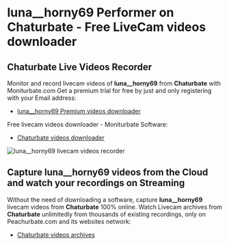 # luna__horny69 Performer on Chaturbate - Free LiveCam videos downloader

## Chaturbate Live Videos Recorder

Monitor and record livecam videos of **luna__horny69** from **Chaturbate** with Moniturbate.com
Get a premium trial for free by just and only registering with your Email address:
* [luna__horny69 Premium videos downloader](https://moniturbate.com/request-demo-licence-key.html)

Free livecam videos downloader - Moniturbate Software:
* [Chaturbate videos downloader](https://moniturbate.com/moniturbate-download-software.html)

![luna__horny69 livecam videos recorder](https://peachurnet.com/templates/moniturbate-software.png)


## Capture luna__horny69 videos from the Cloud and watch your recordings on Streaming

Without the need of downloading a software, capture **luna__horny69** livecam videos from **Chaturbate** 100% online.
Watch Livecam archives from **Chaturbate** unlimitedly from thousands of existing recordings, only on Peachurbate.com and its websites network:
* [Chaturbate videos archives](https://peachurnet.com/)